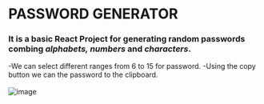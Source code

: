 # PASSWORD GENERATOR
### It is a basic React Project for generating random passwords combing *alphabets, numbers* and *characters*.
-We can select different ranges from 6 to 15 for password.
-Using the copy button we can the password to the clipboard.
    <br>  <br>
![image](https://github.com/Sunanda01/passwordgenerator/assets/97533515/b23b96a4-21fc-4504-bd09-9561d78d8270)
